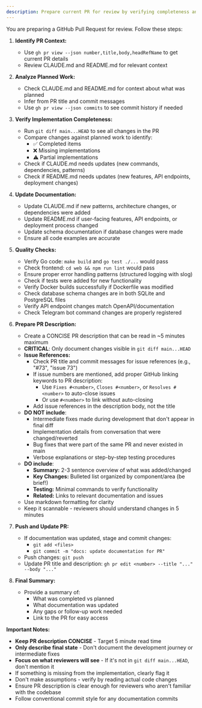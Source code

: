 ```yaml
---
description: Prepare current PR for review by verifying completeness and updating documentation
---
```


You are preparing a GitHub Pull Request for review. Follow these steps:

1. **Identify PR Context:**
   - Use `gh pr view --json number,title,body,headRefName` to get current PR details
   - Review CLAUDE.md and README.md for relevant context

2. **Analyze Planned Work:**
   - Check CLAUDE.md and README.md for context about what was planned
   - Infer from PR title and commit messages
   - Use `gh pr view --json commits` to see commit history if needed

3. **Verify Implementation Completeness:**
   - Run `git diff main...HEAD` to see all changes in the PR
   - Compare changes against planned work to identify:
     - ✅ Completed items
     - ❌ Missing implementations
     - ⚠️  Partial implementations
   - Check if CLAUDE.md needs updates (new commands, dependencies, patterns)
   - Check if README.md needs updates (new features, API endpoints, deployment changes)

4. **Update Documentation:**
   - Update CLAUDE.md if new patterns, architecture changes, or dependencies were added
   - Update README.md if user-facing features, API endpoints, or deployment process changed
   - Update schema documentation if database changes were made
   - Ensure all code examples are accurate

5. **Quality Checks:**
   - Verify Go code: `make build` and `go test ./...` would pass
   - Check frontend: `cd web && npm run lint` would pass
   - Ensure proper error handling patterns (structured logging with slog)
   - Check if tests were added for new functionality
   - Verify Docker builds successfully if Dockerfile was modified
   - Check database schema changes are in both SQLite and PostgreSQL files
   - Verify API endpoint changes match OpenAPI/documentation
   - Check Telegram bot command changes are properly registered

6. **Prepare PR Description:**
   - Create a CONCISE PR description that can be read in ~5 minutes maximum
   - **CRITICAL**: Only document changes visible in `git diff main...HEAD`
   - **Issue References:**
     - Check PR title and commit messages for issue references (e.g., "#73", "issue 73")
     - If issue numbers are mentioned, add proper GitHub linking keywords to PR description:
       - Use `Fixes #<number>`, `Closes #<number>`, or `Resolves #<number>` to auto-close issues
       - Or use `#<number>` to link without auto-closing
     - Add issue references in the description body, not the title
   - **DO NOT include**:
     - Intermediate fixes made during development that don't appear in final diff
     - Implementation details from conversation that were changed/reverted
     - Bug fixes that were part of the same PR and never existed in main
     - Verbose explanations or step-by-step testing procedures
   - **DO include**:
     - **Summary:** 2-3 sentence overview of what was added/changed
     - **Key Changes:** Bulleted list organized by component/area (be brief!)
     - **Testing:** Minimal commands to verify functionality
     - **Related:** Links to relevant documentation and issues
   - Use markdown formatting for clarity
   - Keep it scannable - reviewers should understand changes in 5 minutes

7. **Push and Update PR:**
   - If documentation was updated, stage and commit changes:
     - `git add <files>`
     - `git commit -m "docs: update documentation for PR"`
   - Push changes: `git push`
   - Update PR title and description: `gh pr edit <number> --title "..." --body "..."`

8. **Final Summary:**
   - Provide a summary of:
     - What was completed vs planned
     - What documentation was updated
     - Any gaps or follow-up work needed
     - Link to the PR for easy access

**Important Notes:**
- **Keep PR description CONCISE** - Target 5 minute read time
- **Only describe final state** - Don't document the development journey or intermediate fixes
- **Focus on what reviewers will see** - If it's not in `git diff main...HEAD`, don't mention it
- If something is missing from the implementation, clearly flag it
- Don't make assumptions - verify by reading actual code changes
- Ensure PR description is clear enough for reviewers who aren't familiar with the codebase
- Follow conventional commit style for any documentation commits
